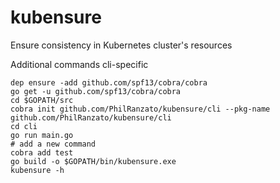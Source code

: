 # kubensure

Ensure consistency in Kubernetes cluster's resources

Additional commands cli-specific

```shell
dep ensure -add github.com/spf13/cobra/cobra
go get -u github.com/spf13/cobra/cobra
cd $GOPATH/src
cobra init github.com/PhilRanzato/kubensure/cli --pkg-name github.com/PhilRanzato/kubensure/cli
cd cli
go run main.go
# add a new command
cobra add test
go build -o $GOPATH/bin/kubensure.exe
kubensure -h
```
